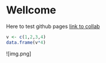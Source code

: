 # Wellcome
Here to test github pages
[link to collab](collaborators/main.md)
```R
v <- c(1,2,3,4)
data.frame(v*4)
```
![img.png]
